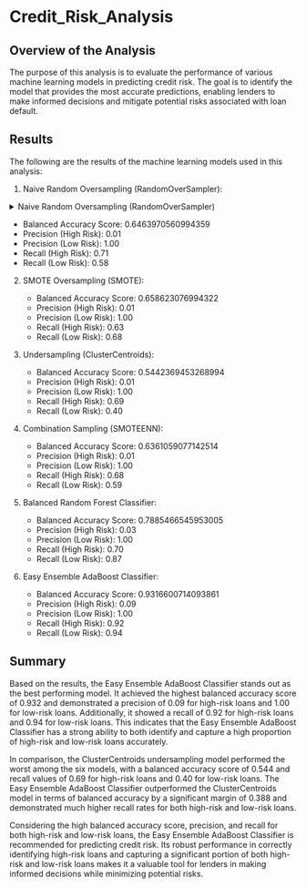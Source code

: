 # Credit_Risk_Analysis

## Overview of the Analysis
The purpose of this analysis is to evaluate the performance of various machine learning models in predicting credit risk. The goal is to identify the model that provides the most accurate predictions, enabling lenders to make informed decisions and mitigate potential risks associated with loan default.

## Results
The following are the results of the machine learning models used in this analysis:

1. Naive Random Oversampling (RandomOverSampler):

<details>
  <summary>Naive Random Oversampling (RandomOverSampler)</summary>

  [![Naive Random Oversampling](Screenshots/RandomOverSampler_ImbalancedClassificationReport.png)](Screenshots/RandomOverSampler_ImbalancedClassificationReport.png)
</details>

   - Balanced Accuracy Score: 0.6463970560994359
   - Precision (High Risk): 0.01
   - Precision (Low Risk): 1.00
   - Recall (High Risk): 0.71
   - Recall (Low Risk): 0.58

2. SMOTE Oversampling (SMOTE):
   - Balanced Accuracy Score: 0.658623076994322
   - Precision (High Risk): 0.01
   - Precision (Low Risk): 1.00
   - Recall (High Risk): 0.63
   - Recall (Low Risk): 0.68

3. Undersampling (ClusterCentroids):
   - Balanced Accuracy Score: 0.5442369453268994
   - Precision (High Risk): 0.01
   - Precision (Low Risk): 1.00
   - Recall (High Risk): 0.69
   - Recall (Low Risk): 0.40

4. Combination Sampling (SMOTEENN):
   - Balanced Accuracy Score: 0.6361059077142514
   - Precision (High Risk): 0.01
   - Precision (Low Risk): 1.00
   - Recall (High Risk): 0.68
   - Recall (Low Risk): 0.59

5. Balanced Random Forest Classifier:
   - Balanced Accuracy Score: 0.7885466545953005
   - Precision (High Risk): 0.03
   - Precision (Low Risk): 1.00
   - Recall (High Risk): 0.70
   - Recall (Low Risk): 0.87

6. Easy Ensemble AdaBoost Classifier:
   - Balanced Accuracy Score: 0.9316600714093861
   - Precision (High Risk): 0.09
   - Precision (Low Risk): 1.00
   - Recall (High Risk): 0.92
   - Recall (Low Risk): 0.94

## Summary
Based on the results, the Easy Ensemble AdaBoost Classifier stands out as the best performing model. It achieved the highest balanced accuracy score of 0.932 and demonstrated a precision of 0.09 for high-risk loans and 1.00 for low-risk loans. Additionally, it showed a recall of 0.92 for high-risk loans and 0.94 for low-risk loans. This indicates that the Easy Ensemble AdaBoost Classifier has a strong ability to both identify and capture a high proportion of high-risk and low-risk loans accurately.

In comparison, the ClusterCentroids undersampling model performed the worst among the six models, with a balanced accuracy score of 0.544 and recall values of 0.69 for high-risk loans and 0.40 for low-risk loans. The Easy Ensemble AdaBoost Classifier outperformed the ClusterCentroids model in terms of balanced accuracy by a significant margin of 0.388 and demonstrated much higher recall rates for both high-risk and low-risk loans.

Considering the high balanced accuracy score, precision, and recall for both high-risk and low-risk loans, the Easy Ensemble AdaBoost Classifier is recommended for predicting credit risk. Its robust performance in correctly identifying high-risk loans and capturing a significant portion of both high-risk and low-risk loans makes it a valuable tool for lenders in making informed decisions while minimizing potential risks.
